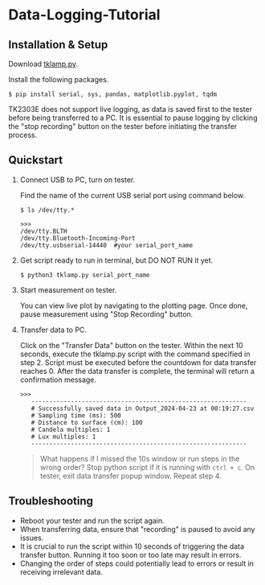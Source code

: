 # Data-Logging-Tutorial

## Installation & Setup

Download [tklamp.py](/tklamp.py). 

Install the following packages. 
```
$ pip install serial, sys, pandas, matplotlib.pyplot, tqdm
```

TK2303E does not support live logging, as data is saved first to the tester before being transferred to a PC. It is essential to pause logging by clicking the "stop recording" button on the tester before initiating the transfer process.

## Quickstart

1. Connect USB to PC, turn on tester.
   
    Find the name of the current USB serial port using command below. 
    
    ```
    $ ls /dev/tty.*  
    ```
    
    ```
    >>>
    /dev/tty.BLTH
    /dev/tty.Bluetooth-Incoming-Port
    /dev/tty.usbserial-14440  #your serial_port_name
    ```

2. Get script ready to run in terminal, but DO NOT RUN it yet. 

    ```
    $ python3 tklamp.py serial_port_name 
    ```

3. Start measurement on tester.

   You can view live plot by navigating to the plotting page. Once done, pause measurement using "Stop Recording" button.

4. Transfer data to PC. 

   Click on the "Transfer Data" button on the tester. Within the next 10 seconds, execute the tklamp.py script with the command specified in step 2. Script must be executed before the countdown for data transfer reaches 0.
   After the data transfer is complete, the terminal will return a confirmation message.  
    ```
    >>>
       ------------------------------------------------------------
       # Successfully saved data in Output_2024-04-23 at 00:19:27.csv
       # Sampling time (ms): 500
       # Distance to surface (cm): 100
       # Candela multiples: 1
       # Lux multiples: 1
       ------------------------------------------------------------
    ```
    > What happens if I missed the 10s window or run steps in the wrong order?
    > Stop python script if it is running with `ctrl + c`. On tester, exit data transfer popup window. Repeat step 4.


## Troubleshooting 

- Reboot your tester and run the script again.
- When transferring data, ensure that "recording" is paused to avoid any issues.
- It is crucial to run the script within 10 seconds of triggering the data transfer button. Running it too soon or too late may result in errors. 
- Changing the order of steps could potentially lead to errors or result in receiving irrelevant data.



